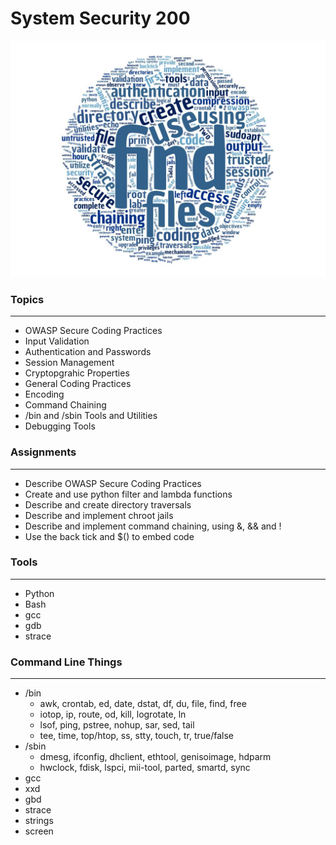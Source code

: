 # System Security 200

![alt text](../images/sys200wc.jpg "Aggregated From Lesson Files")


### Topics
------

* OWASP Secure Coding Practices
* Input Validation
* Authentication and Passwords
* Session Management
* Cryptopgrahic Properties
* General Coding Practices
* Encoding
* Command Chaining
* /bin and /sbin Tools and Utilities
* Debugging Tools


### Assignments
------

* Describe OWASP Secure Coding Practices
* Create and use python filter and lambda functions
* Describe and create directory traversals
* Describe and implement chroot jails
* Describe and implement command chaining, using &, && and !
* Use the back tick and $() to embed code


### Tools
------

* Python
* Bash
* gcc
* gdb
* strace


### Command Line Things
------

* /bin
    * awk, crontab, ed, date, dstat, df, du, file, find, free
    * iotop, ip, route, od, kill, logrotate, ln
    * lsof, ping, pstree, nohup, sar, sed, tail
    * tee, time, top/htop, ss, stty, touch, tr, true/false
* /sbin
    * dmesg, ifconfig, dhclient, ethtool, genisoimage, hdparm
    * hwclock, fdisk, lspci, mii-tool, parted, smartd, sync
* gcc
* xxd
* gbd
* strace
* strings
* screen